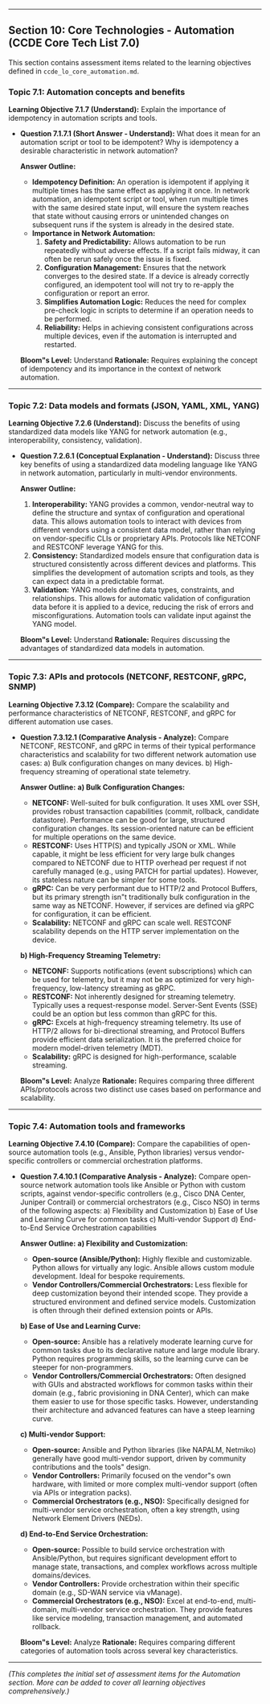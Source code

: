 


---

## Section 10: Core Technologies - Automation (CCDE Core Tech List 7.0)

This section contains assessment items related to the learning objectives defined in `ccde_lo_core_automation.md`.

### Topic 7.1: Automation concepts and benefits

**Learning Objective 7.1.7 (Understand):** Explain the importance of idempotency in automation scripts and tools.

*   **Question 7.1.7.1 (Short Answer - Understand):**
    What does it mean for an automation script or tool to be idempotent? Why is idempotency a desirable characteristic in network automation?

    **Answer Outline:**
    *   **Idempotency Definition:** An operation is idempotent if applying it multiple times has the same effect as applying it once. In network automation, an idempotent script or tool, when run multiple times with the same desired state input, will ensure the system reaches that state without causing errors or unintended changes on subsequent runs if the system is already in the desired state.
    *   **Importance in Network Automation:**
        1.  **Safety and Predictability:** Allows automation to be run repeatedly without adverse effects. If a script fails midway, it can often be rerun safely once the issue is fixed.
        2.  **Configuration Management:** Ensures that the network converges to the desired state. If a device is already correctly configured, an idempotent tool will not try to re-apply the configuration or report an error.
        3.  **Simplifies Automation Logic:** Reduces the need for complex pre-check logic in scripts to determine if an operation needs to be performed.
        4.  **Reliability:** Helps in achieving consistent configurations across multiple devices, even if the automation is interrupted and restarted.

    **Bloom\"s Level:** Understand
    **Rationale:** Requires explaining the concept of idempotency and its importance in the context of network automation.

---

### Topic 7.2: Data models and formats (JSON, YAML, XML, YANG)

**Learning Objective 7.2.6 (Understand):** Discuss the benefits of using standardized data models like YANG for network automation (e.g., interoperability, consistency, validation).

*   **Question 7.2.6.1 (Conceptual Explanation - Understand):**
    Discuss three key benefits of using a standardized data modeling language like YANG in network automation, particularly in multi-vendor environments.

    **Answer Outline:**
    1.  **Interoperability:** YANG provides a common, vendor-neutral way to define the structure and syntax of configuration and operational data. This allows automation tools to interact with devices from different vendors using a consistent data model, rather than relying on vendor-specific CLIs or proprietary APIs. Protocols like NETCONF and RESTCONF leverage YANG for this.
    2.  **Consistency:** Standardized models ensure that configuration data is structured consistently across different devices and platforms. This simplifies the development of automation scripts and tools, as they can expect data in a predictable format.
    3.  **Validation:** YANG models define data types, constraints, and relationships. This allows for automatic validation of configuration data before it is applied to a device, reducing the risk of errors and misconfigurations. Automation tools can validate input against the YANG model.

    **Bloom\"s Level:** Understand
    **Rationale:** Requires discussing the advantages of standardized data models in automation.

---

### Topic 7.3: APIs and protocols (NETCONF, RESTCONF, gRPC, SNMP)

**Learning Objective 7.3.12 (Compare):** Compare the scalability and performance characteristics of NETCONF, RESTCONF, and gRPC for different automation use cases.

*   **Question 7.3.12.1 (Comparative Analysis - Analyze):**
    Compare NETCONF, RESTCONF, and gRPC in terms of their typical performance characteristics and scalability for two different network automation use cases: 
    a) Bulk configuration changes on many devices.
    b) High-frequency streaming of operational state telemetry.

    **Answer Outline:**
    **a) Bulk Configuration Changes:**
    *   **NETCONF:** Well-suited for bulk configuration. It uses XML over SSH, provides robust transaction capabilities (commit, rollback, candidate datastore). Performance can be good for large, structured configuration changes. Its session-oriented nature can be efficient for multiple operations on the same device.
    *   **RESTCONF:** Uses HTTP(S) and typically JSON or XML. While capable, it might be less efficient for very large bulk changes compared to NETCONF due to HTTP overhead per request if not carefully managed (e.g., using PATCH for partial updates). However, its stateless nature can be simpler for some tools.
    *   **gRPC:** Can be very performant due to HTTP/2 and Protocol Buffers, but its primary strength isn\"t traditionally bulk configuration in the same way as NETCONF. However, if services are defined via gRPC for configuration, it can be efficient.
    *   **Scalability:** NETCONF and gRPC can scale well. RESTCONF scalability depends on the HTTP server implementation on the device.

    **b) High-Frequency Streaming Telemetry:**
    *   **NETCONF:** Supports notifications (event subscriptions) which can be used for telemetry, but it may not be as optimized for very high-frequency, low-latency streaming as gRPC.
    *   **RESTCONF:** Not inherently designed for streaming telemetry. Typically uses a request-response model. Server-Sent Events (SSE) could be an option but less common than gRPC for this.
    *   **gRPC:** Excels at high-frequency streaming telemetry. Its use of HTTP/2 allows for bi-directional streaming, and Protocol Buffers provide efficient data serialization. It is the preferred choice for modern model-driven telemetry (MDT).
    *   **Scalability:** gRPC is designed for high-performance, scalable streaming.

    **Bloom\"s Level:** Analyze
    **Rationale:** Requires comparing three different APIs/protocols across two distinct use cases based on performance and scalability.

---

### Topic 7.4: Automation tools and frameworks

**Learning Objective 7.4.10 (Compare):** Compare the capabilities of open-source automation tools (e.g., Ansible, Python libraries) versus vendor-specific controllers or commercial orchestration platforms.

*   **Question 7.4.10.1 (Comparative Analysis - Analyze):**
    Compare open-source network automation tools like Ansible or Python with custom scripts, against vendor-specific controllers (e.g., Cisco DNA Center, Juniper Contrail) or commercial orchestrators (e.g., Cisco NSO) in terms of the following aspects:
    a) Flexibility and Customization
    b) Ease of Use and Learning Curve for common tasks
    c) Multi-vendor Support
    d) End-to-End Service Orchestration capabilities

    **Answer Outline:**
    **a) Flexibility and Customization:**
    *   **Open-source (Ansible/Python):** Highly flexible and customizable. Python allows for virtually any logic. Ansible allows custom module development. Ideal for bespoke requirements.
    *   **Vendor Controllers/Commercial Orchestrators:** Less flexible for deep customization beyond their intended scope. They provide a structured environment and defined service models. Customization is often through their defined extension points or APIs.

    **b) Ease of Use and Learning Curve:**
    *   **Open-source:** Ansible has a relatively moderate learning curve for common tasks due to its declarative nature and large module library. Python requires programming skills, so the learning curve can be steeper for non-programmers.
    *   **Vendor Controllers/Commercial Orchestrators:** Often designed with GUIs and abstracted workflows for common tasks within their domain (e.g., fabric provisioning in DNA Center), which can make them easier to use for those specific tasks. However, understanding their architecture and advanced features can have a steep learning curve.

    **c) Multi-vendor Support:**
    *   **Open-source:** Ansible and Python libraries (like NAPALM, Netmiko) generally have good multi-vendor support, driven by community contributions and the tools\" design.
    *   **Vendor Controllers:** Primarily focused on the vendor\"s own hardware, with limited or more complex multi-vendor support (often via APIs or integration packs).
    *   **Commercial Orchestrators (e.g., NSO):** Specifically designed for multi-vendor service orchestration, often a key strength, using Network Element Drivers (NEDs).

    **d) End-to-End Service Orchestration:**
    *   **Open-source:** Possible to build service orchestration with Ansible/Python, but requires significant development effort to manage state, transactions, and complex workflows across multiple domains/devices.
    *   **Vendor Controllers:** Provide orchestration within their specific domain (e.g., SD-WAN service via vManage).
    *   **Commercial Orchestrators (e.g., NSO):** Excel at end-to-end, multi-domain, multi-vendor service orchestration. They provide features like service modeling, transaction management, and automated rollback.

    **Bloom\"s Level:** Analyze
    **Rationale:** Requires comparing different categories of automation tools across several key characteristics.

---

*(This completes the initial set of assessment items for the Automation section. More can be added to cover all learning objectives comprehensively.)*

